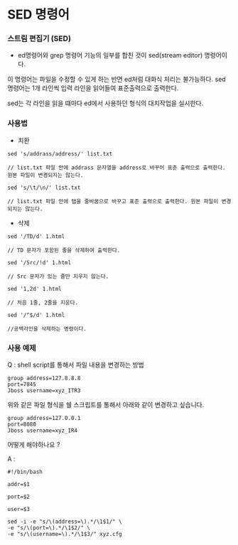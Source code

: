 # SED 명령어

### 스트림 편집기 (SED)
- ed명령어와 grep 명령어 기능의 일부를 합친 것이 sed(stream editor) 명령어이다.

 이 명령어는 파일을 수정할 수 있게 하는 반면 ed처럼 대화식 처리는 불가능하다. sed 명령어는 1개 라인씩 입력 라인을 읽어들여 표준출력으로 출력한다.

 sed는 각 라인을 읽을 떄마다 ed에서 사용하던 형식의 대치작업을 실시한다.


### 사용법

- 치환

```Shell
sed 's/addrass/address/' list.txt

// list.txt 파일 안에 addrass 문자열을 address로 바꾸어 표준 출력으로 출력한다. 원본 파일이 변경되지는 않는다.

sed 's/\t/\n/' list.txt

// list.txt 파일 안에 탭을 줄바꿈으로 바꾸고 표준 출력으로 출력한다. 원본 파일이 변경되지는 않는다.
```

- 삭제

```Shell
sed '/TD/d' 1.html

// TD 문자가 포함된 줄을 삭제하여 출력한다.

sed '/Src/!d' 1.html

// Src 문자가 있는 줄만 지우지 않는다.

sed '1,2d' 1.html  

// 처음 1줄, 2줄을 지운다.

sed '/^$/d' 1.html

//공백라인을 삭제하는 명령이다.

```

### 사용 예제

Q : shell script를 통해서 파일 내용을 변경하는 방법

```shell
group address=127.8.8.8
port=7845
Jboss username=xyz_ITR3
```
위와 같은 파일 형식을 쉘 스크립트를 통해서 아래와 같이 변경하고 싶습니다.

```shell
group address=127.0.0.1
port=8080
Jboss username=xyz_IR4
```

어떻게 해야하나요 ?

A :

```shell
#!/bin/bash

addr=$1

port=$2

user=$3

sed -i -e "s/\(address=\).*/\1$1/" \
-e "s/\(port=\).*/\1$2/" \
-e "s/\(username=\).*/\1$3/" xyz.cfg
```
